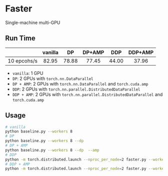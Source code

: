 # Faster

Single-machine multi-GPU 

## Run Time
|| vanilla | DP | DP+AMP | DDP | DDP+AMP |
|:--:|:--:|:--:|:--:| :--: |:--:|
| 10 epcohs/s| 82.95 | 78.88 | 77.45 | 44.00 | 37.96 |

- `vanilla`: 1 GPU
- `DP`: 2 GPUs with `torch.nn.DataParallel`
- `DP + AMP`: 2 GPUs with `torch.nn.DataParallel` and `torch.cuda.amp`
- `DDP`: 2 GPUs with `torch.nn.parallel.DistributedDataParallel`
- `DDP + AMP`: 2 GPUs with `torch.nn.parallel.DistributedDataParallel` and `torch.cuda.amp`

## Usage
```bash
# vanilla
python baseline.py --workers 8
# DP
python baseline.py --workers 8 --dp
# DP + AMP
python baseline.py --workers 8 --dp  --amp
# DDP
python -m torch.distributed.launch --nproc_per_node=2 faster.py --workers 8
# DDP + AMP
python -m torch.distributed.launch --nproc_per_node=2 faster.py --workers 8 --amp
```